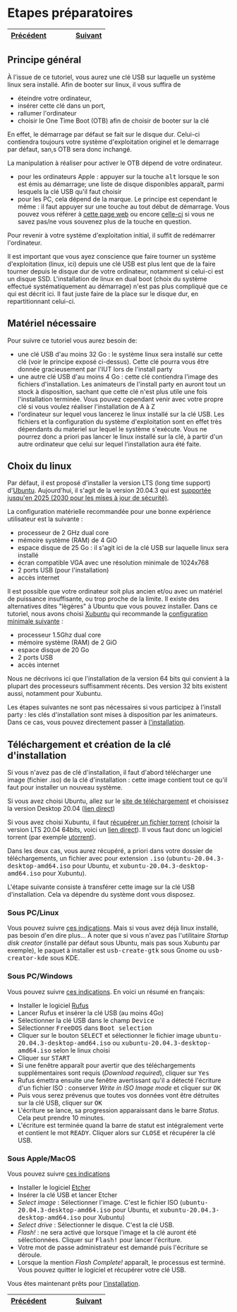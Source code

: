 # Etapes préparatoires
 
 | [Précédent](Preparatifs.md) | &nbsp;&nbsp;&nbsp;&nbsp;&nbsp;&nbsp;&nbsp;&nbsp; | [Suivant](Installation.md) |
 | :---   | :---: |    ---: |
 
 
 ## Principe général
 À l'issue de ce tutoriel, vous aurez une clé USB sur laquelle un système linux sera installé. Afin de booter sur linux, il vous suffira de
 - éteindre votre ordinateur, 
 - insérer cette clé dans un port, 
 - rallumer l'ordinateur
 - choisir le One Time Boot (OTB) afin de choisir de booter sur la clé

 En effet, le démarrage par défaut se fait sur le disque dur. Celui-ci contiendra toujours votre système d'exploitation originel et le demarrage par défaut, san,s OTB sera donc inchangé. 
 
 La manipulation à réaliser pour activer le OTB dépend de votre ordinateur.
 - pour les ordinateurs Apple : appuyer sur la touche <tt>alt</tt> lorsque le son est émis au démarrage; une liste de disque disponibles apparaît, parmi lesquels la clé USB qu'il faut choisir
 - pour les PC, cela dépend de la marque. Le principe est cependant le même : il faut appuyer sur une touche au tout début de démarrage. Vous pouvez vous référer à [cette page web](https://www.disk-image.com/faq-bootmenu.htm) ou encore [celle-ci](https://techofide.com/blogs/boot-menu-option-keys-for-all-computers-and-laptops-updated-list-2021-techofide/) si vous ne savez pas/ne vous souvenez plus de la touche en question.

 Pour revenir à votre système d'exploitation initial, il suffit de redémarrer l'ordinateur.
 
 Il est important que vous ayez conscience que faire tourner un système d'exploitation (linux, ici) depuis une clé USB est plus lent que de la faire tourner depuis le disque dur de votre ordinateur, notamment si celui-ci est un disque SSD. L'installation de linux en dual boot (choix du système effectué systématiquement au démarrage) n'est pas plus compliqué que ce qui est décrit ici. Il faut juste faire de la place sur le disque dur, en repartitionnant celui-ci.
 
 ## Matériel nécessaire
 Pour suivre ce tutoriel vous aurez besoin de:
 - une clé USB d'au moins 32 Go : le système linux sera installé sur cette clé (voir le principe exposé ci-dessus). Cette clé pourra vous être donnée gracieusement par l'IUT lors de l'install party
 - une autre clé USB d'au moins 4 Go : cette clé contiendra l'image des fichiers d'installation. Les animateurs de l'install party en auront tout un stock à disposition, sachant que cette clé n'est plus utile une fois l'installation terminée. Vous pouvez cependant venir avec votre propre clé si vous voulez réaliser l'installation de A à Z
 - l'ordinateur sur lequel vous lancerez le linux installé sur la clé USB. Les fichiers et la configuration du système d'exploitation sont en effet très dépendants du materiel sur lequel le système s'exécute. Vous ne pourrez donc a priori pas lancer le linux installé sur la clé, à partir d'un autre ordinateur que celui sur lequel l'installation aura été faite.

## Choix du linux
Par défaut, il est proposé d'installer la version LTS (long time support) d'[Ubuntu](https://ubuntu.com). Aujourd'hui, il s'agit de la version 20.04.3 qui est [supportée jusqu'en 2025 (2030 pour les mises à jour de sécurité)](https://ubuntu.com/about/release-cycle).


La configuration matérielle recommandée pour une bonne expérience utilisateur est la suivante :
- processeur de 2 GHz dual core
- mémoire système (RAM) de 4 GiO
- espace disque de 25 Go : il s'agit ici de la clé USB sur laquelle linux sera installé
- écran compatible VGA avec une résolution minimale de 1024x768
- 2 ports USB (pour l'installation)
- accès internet

Il est possible que votre ordinateur soit plus ancien et/ou avec un matériel de puissance insuffisante, ou trop proche de la limite. Il existe des alternatives dites "lègères" à Ubuntu que vous pouvez installer. Dans ce tutoriel, nous avons choisi [Xubuntu](https://xubuntu.org) qui recommande la [configuration minimale suivante](https://xubuntu.org/requirements/) :
- processeur 1.5Ghz dual core
- mémoire système (RAM) de 2 GiO
- espace disque de 20 Go
- 2 ports USB
- accès internet

Nous ne décrivons ici que l'installation de la version 64 bits qui convient à la plupart des processeurs suffisamment récents. Des version 32 bits existent aussi, notamment pour Xubuntu.


Les étapes suivantes ne sont pas nécessaires si vous participez à l'install party : les clés d'installation sont mises à disposition par les animateurs. Dans ce cas, vous pouvez directement passer à [l'installation](Installation.md).

## Téléchargement et création de la clé d'installation
Si vous n'avez pas de clé d'installation, il faut d'abord télécharger une image (fichier .iso) de la clé d'installation : cette image contient tout ce qu'il faut pour installer un nouveau système.

Si vous avez choisi Ubuntu, allez sur le [site de téléchargement](https://ubuntu.com/#download) et choisissez la version Desktop 20.04 ([lien direct](https://ubuntu.com/download/desktop/thank-you?version=20.04.3&architecture=amd64))

Si vous avez choisi Xubuntu, il faut [récupérer un fichier torrent](https://xubuntu.org/download) (choisir la version LTS 20.04 64bits, voici un [lien direct](https://torrent.ubuntu.com/xubuntu/releases/focal/release/desktop/xubuntu-20.04.3-desktop-amd64.iso.torrent)). Il vous faut donc un logiciel torrent (par exemple [utorrent](https://www.utorrent.com)).

Dans les deux cas, vous aurez récupéré, a priori dans votre dossier de téléchargements, un fichier avec pour extension <tt>.iso</tt> (<tt>ubuntu-20.04.3-desktop-amd64.iso</tt> pour Ubuntu, et <tt>xubuntu-20.04.3-desktop-amd64.iso</tt> pour Xubuntu). 

L'étape suivante consiste à transférer cette image sur la clé USB d'installation. Cela va dépendre du système dont vous disposez.

### Sous PC/Linux 
Vous pouvez suivre [ces indications](https://ubuntu.com/tutorials/create-a-usb-stick-on-ubuntu#1-overview). Mais si vous avez déjà linux installé, pas besoin d'en dire plus... À noter que si vous n'avez pas l'utilitaire *Startup disk creator* (installé par défaut sous Ubuntu, mais pas sous Xubuntu par exemple), le paquet à installer est <tt>usb-create-gtk</tt> sous Gnome ou <tt>usb-creator-kde</tt> sous KDE.

### Sous PC/Windows
Vous pouvez suivre [ces indications](https://ubuntu.com/tutorials/create-a-usb-stick-on-windows#1-overview). En voici un résumé en français:
- Installer le logiciel [Rufus](https://rufus.ie/)
- Lancer Rufus et insérer la clé USB (au moins 4Go)
- Sélectionner la clé USB dans le champ <tt>Device</tt>
- Sélectionner <tt>FreeDOS</tt> dans <tt>Boot selection</tt>
- Cliquer sur le bouton <tt>SELECT</tt> et sélectionner le fichier image <tt>ubuntu-20.04.3-desktop-amd64.iso</tt> ou <tt>xubuntu-20.04.3-desktop-amd64.iso</tt> selon le linux choisi
- Cliquer sur <tt>START</tt>
- Si une fenêtre apparaît pour avertir que des téléchargements supplémentaires sont requis (*Download required*), cliquer sur <tt>Yes</tt>
- Rufus émettra ensuite une fenêtre avertissant qu'il a détecté l'écriture d'un fichier ISO : conserver *Write in ISO Image mode* et cliquer sur <tt>OK</tt>
- Puis vous serez prévenus que toutes vos données vont être détruites sur la clé USB, cliquer sur <tt>OK</tt>
- L'écriture se lance, sa progression apparaissant dans le barre *Status*. Cela peut prendre 10 minutes.
- L'écriture est terminée quand la barre de statut est intégralement verte et contient le mot <tt>READY</tt>. Cliquer alors sur <tt>CLOSE</tt> et récupérer la clé USB.

### Sous Apple/MacOS
Vous pouvez suivre [ces indications](https://ubuntu.com/tutorials/create-a-usb-stick-on-macos#1-overview)
- Installer le logiciel [Etcher](https://etcher.io/)
- Insérer la clé USB et lancer Etcher
- *Select image* : Sélectionner l'image. C'est le fichier ISO (<tt>ubuntu-20.04.3-desktop-amd64.iso</tt> pour Ubuntu, et <tt>xubuntu-20.04.3-desktop-amd64.iso</tt> pour Xubuntu)
- *Select drive* : Sélectionner le disque. C'est la clé USB.
- *Flash!* : ne sera activé que lorsque l'image et la clé auront été sélectionnées. Cliquer sur <tt>Flash!</tt> pour lancer l'écriture. 
- Votre mot de passe administrateur est demandé puis l'écriture se déroule.
- Lorsque la mention *Flash Complete!* apparaît, le processus est terminé. Vous pouvez quitter le logiciel et récupérer votre clé USB.

Vous êtes maintenant prêts pour [l'installation](Installation.md).

| [Précédent](Preparatifs.md) | &nbsp;&nbsp;&nbsp;&nbsp;&nbsp;&nbsp;&nbsp;&nbsp; | [Suivant](Installation.md) |
 | :---   | :---: |    ---: |
